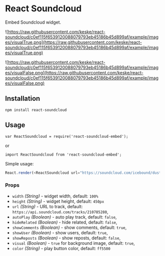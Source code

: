 # React Soundcloud

Embed Soundcloud widget.

![https://raw.githubusercontent.com/keske/react-soundcloud/c0ef115f6539120088079793eb45186b45d899af/example/images/visualTrue.png](https://raw.githubusercontent.com/keske/react-soundcloud/c0ef115f6539120088079793eb45186b45d899af/example/images/visualTrue.png)

![https://raw.githubusercontent.com/keske/react-soundcloud/c0ef115f6539120088079793eb45186b45d899af/example/images/visualFalse.png](https://raw.githubusercontent.com/keske/react-soundcloud/c0ef115f6539120088079793eb45186b45d899af/example/images/visualFalse.png)

## Installation

`npm install react-soundcloud`

## Usage


`var ReactSoundcloud = require('react-soundcloud-embed');`

or

`import ReactSoundcloud from 'react-soundcloud-embed';`

Simple usage:

```javascript
React.render(<ReactSoundcloud url="https://soundcloud.com/icebound/dusty-breaks-at-the-bottom-of-the-random-crates"/>, document.getElementById('ReactSoundcloud'));
```

### Props
- `width` _(String)_ - widget width, default: `100%`
- `height` _(String)_ - widget height, default: `450px`
- `url` _(String)_ - URL to track, default: `https://api.soundcloud.com/tracks/210785280`,
- `autoPlay` _(Boolean)_ - auto play track, default: `false`,
- `hideRelated` _(Boolean)_ - hide related, default: `false`,
- `showComments` _(Boolean)_ - show comments, default: `true`,
- `showUser` _(Boolean)_ - show users, default: `true`,
- `showReposts` _(Boolean)_ - show reposts, default: `false`,
- `visual` _(Boolean)_ - `true` for background image, default: `true`,
- `color` _(String)_ - play button color, default: `ff5500`